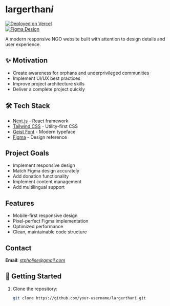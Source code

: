 # largerthan*i*

[![Deployed on Vercel](https://img.shields.io/badge/Deployed%20on-Vercel-black?logo=vercel)](https://orphanage-beta.vercel.app)  
[![Figma Design](https://img.shields.io/badge/Design-Figma-purple?logo=figma)](https://www.figma.com/design/xTL5gx4S07PZyQwWcTFkzu/NGO-Web-Design)

A modern responsive NGO website built with attention to design details and user experience.

## ✨ Motivation

- Create awareness for orphans and underprivileged communities
- Implement UI/UX best practices
- Improve project architecture skills
- Deliver a complete project quickly

## 🛠 Tech Stack

- [Next.js](https://nextjs.org) - React framework
- [Tailwind CSS](https://tailwindcss.com) - Utility-first CSS
- [Geist Font](https://vercel.com/font) - Modern typeface
- [Figma](https://figma.com) - Design reference

## Project Goals

- Implement responsive design
- Match Figma design accurately
- Add donation functionality
- Implement content management
- Add multilingual support

## Features

- Mobile-first responsive design
- Pixel-perfect Figma implementation
- Optimized performance
- Clean, maintainable code structure

## Contact

**Email**: *<stpholise@gmail.com>*

## 🚀 Getting Started

1. Clone the repository:

   ```bash
   git clone https://github.com/your-username/largerthani.git
